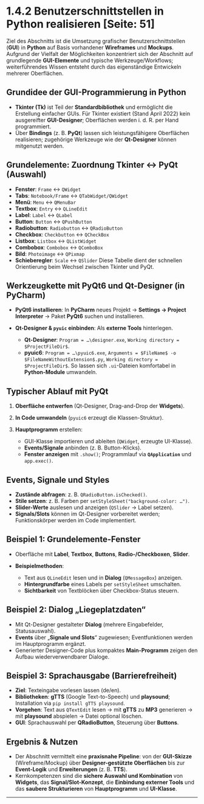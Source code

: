 # 1.4.2 Benutzerschnittstellen in Python realisieren [Seite: 51]

Ziel des Abschnitts ist die Umsetzung grafischer Benutzerschnittstellen (**GUI**) in **Python** auf Basis vorhandener **Wireframes** und **Mockups**. Aufgrund der Vielfalt der Möglichkeiten konzentriert sich der Abschnitt auf grundlegende **GUI-Elemente** und typische Werkzeuge/Workflows; weiterführendes Wissen entsteht durch das eigenständige Entwickeln mehrerer Oberflächen. 

## Grundidee der GUI-Programmierung in Python

* **Tkinter (Tk)** ist Teil der **Standardbibliothek** und ermöglicht die Erstellung einfacher GUIs. Für Tkinter existiert (Stand April 2022) kein ausgereifter **GUI-Designer**; Oberflächen werden i. d. R. per Hand programmiert.
* Über **Bindings** (z. B. **PyQt**) lassen sich leistungsfähigere Oberflächen realisieren; zugehörige Werkzeuge wie der **Qt-Designer** können mitgenutzt werden. 

## Grundelemente: Zuordnung Tkinter ↔ PyQt (Auswahl)

* **Fenster**: `Frame` ↔ `QWidget`
* **Tabs**: `Notebook/Frame` ↔ `QTabWidget/QWidget`
* **Menü**: `Menu` ↔ `QMenuBar`
* **Textbox**: `Entry` ↔ `QLineEdit`
* **Label**: `Label` ↔ `QLabel`
* **Button**: `Button` ↔ `QPushButton`
* **Radiobutton**: `Radiobutton` ↔ `QRadioButton`
* **Checkbox**: `Checkbutton` ↔ `QCheckBox`
* **Listbox**: `Listbox` ↔ `QListWidget`
* **Combobox**: `Combobox` ↔ `QComboBox`
* **Bild**: `Photoimage` ↔ `QPixmap`
* **Schieberegler**: `Scale` ↔ `QSlider`
  Diese Tabelle dient der schnellen Orientierung beim Wechsel zwischen Tkinter und PyQt. 

## Werkzeugkette mit PyQt6 und Qt-Designer (in PyCharm)

* **PyQt6 installieren**: In **PyCharm** neues Projekt → **Settings → Project Interpreter** → Paket **PyQt6** suchen und installieren. 
* **Qt-Designer & `pyuic` einbinden**: Als **externe Tools** hinterlegen.

  * **Qt-Designer**: `Program = …\designer.exe`, `Working directory = $ProjectFileDir$`.
  * **pyuic6**: `Program = …\pyuic6.exe`, `Arguments = $FileName$ -o $FileNameWithoutExtension$.py`, `Working directory = $ProjectFileDir$`.
    So lassen sich `.ui`-Dateien komfortabel in **Python-Module** umwandeln.

## Typischer Ablauf mit PyQt

1. **Oberfläche entwerfen** (Qt-Designer, Drag-and-Drop der **Widgets**).
2. **In Code umwandeln** (`pyuic6` erzeugt die Klassen-Struktur).
3. **Hauptprogramm** erstellen:

   * GUI-Klasse importieren und ableiten (`QWidget`, erzeugte UI-Klasse).
   * **Events/Signale** anbinden (z. B. Button-Klicks).
   * **Fenster anzeigen** mit `.show()`; Programmlauf via **`QApplication`** und `app.exec()`. 

## Events, Signale und Styles

* **Zustände abfragen**: z. B. `QRadioButton.isChecked()`.
* **Stile setzen**: z. B. Farben per `setStyleSheet("background-color: …")`.
* **Slider-Werte** auslesen und anzeigen (`QSlider` → Label setzen).
* **Signals/Slots** können im Qt-Designer vorbereitet werden; Funktionskörper werden im Code implementiert.

## Beispiel 1: Grundelemente-Fenster

* Oberfläche mit **Label**, **Textbox**, **Buttons**, **Radio-/Checkboxen**, **Slider**.
* **Beispielmethoden**:

  * Text aus `QLineEdit` lesen und in **Dialog** (`QMessageBox`) anzeigen.
  * **Hintergrundfarbe** eines Labels per `setStyleSheet` umschalten.
  * **Sichtbarkeit** von Textblöcken über Checkbox-Status steuern. 

## Beispiel 2: Dialog „Liegeplatzdaten“

* Mit Qt-Designer gestalteter **Dialog** (mehrere Eingabefelder, Statusauswahl).
* **Events** über „**Signale und Slots**“ zugewiesen; Eventfunktionen werden im Hauptprogramm ergänzt.
* Generierter Designer-Code plus kompaktes **Main-Programm** zeigen den Aufbau wiederverwendbarer Dialoge.

## Beispiel 3: Sprachausgabe (Barrierefreiheit)

* **Ziel**: Texteingabe vorlesen lassen (de/en).
* **Bibliotheken**: **gTTS** (Google Text-to-Speech) und **playsound**; Installation via `pip install gTTS playsound`.
* **Vorgehen**: Text aus `QTextEdit` lesen → mit **gTTS** zu **MP3** generieren → mit **playsound** abspielen → Datei optional löschen.
* **GUI**: Sprachauswahl per **QRadioButton**, Steuerung über **Buttons**.

## Ergebnis & Nutzen

* Der Abschnitt vermittelt eine **praxisnahe Pipeline**: von der **GUI-Skizze** (Wireframe/Mockup) über **Designer-gestützte Oberflächen** bis zur **Event-Logik** und **Erweiterungen** (z. B. **TTS**).
* Kernkompetenzen sind die **sichere Auswahl und Kombination** von **Widgets**, das **Signal/Slot-Konzept**, die **Einbindung externer Tools** und das **saubere Strukturieren** von **Hauptprogramm** und **UI-Klasse**.

---

